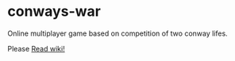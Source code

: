 conways-war
===========

Online multiplayer game based on competition of two conway lifes.

Please [Read wiki!](../../wiki)
